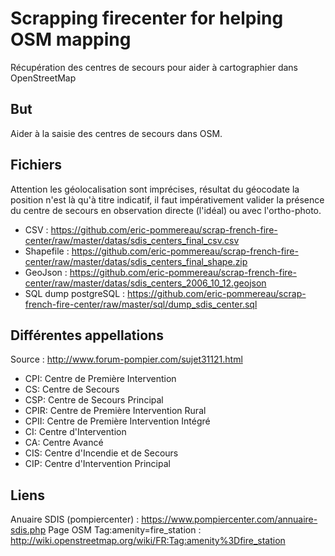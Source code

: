# Scrapping firecenter for helping OSM mapping

Récupération des centres de secours pour aider à cartographier dans OpenStreetMap

## But

Aider à la saisie des centres de secours dans OSM.

## Fichiers

Attention les géolocalisation sont imprécises, résultat du géocodate la position n'est là qu'à titre indicatif, il faut impérativement valider la présence du centre de secours en observation directe (l'idéal) ou avec l'ortho-photo.

* CSV : https://github.com/eric-pommereau/scrap-french-fire-center/raw/master/datas/sdis_centers_final_csv.csv
* Shapefile : https://github.com/eric-pommereau/scrap-french-fire-center/raw/master/datas/sdis_centers_final_shape.zip
* GeoJson : https://github.com/eric-pommereau/scrap-french-fire-center/raw/master/datas/sdis_centers_2006_10_12.geojson
* SQL dump postgreSQL : https://github.com/eric-pommereau/scrap-french-fire-center/raw/master/sql/dump_sdis_center.sql

## Différentes appellations

Source : http://www.forum-pompier.com/sujet31121.html

* CPI: Centre de Première Intervention
* CS: Centre de Secours
* CSP: Centre de Secours Principal
* CPIR: Centre de Première Intervention Rural
* CPII: Centre de Première Intervention Intégré
* CI: Centre d'Intervention
* CA: Centre Avancé
* CIS: Centre d'Incendie et de Secours
* CIP: Centre d'Intervention Principal

## Liens

Anuaire SDIS (pompiercenter) : https://www.pompiercenter.com/annuaire-sdis.php
Page OSM Tag:amenity=fire_station : http://wiki.openstreetmap.org/wiki/FR:Tag:amenity%3Dfire_station

